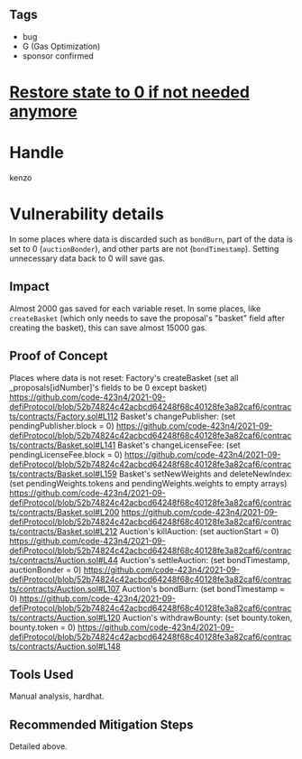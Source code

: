 ## Tags

- bug
- G (Gas Optimization)
- sponsor confirmed

# [Restore state to 0 if not needed anymore](https://github.com/code-423n4/2021-09-defiprotocol-findings/issues/40) 

# Handle

kenzo


# Vulnerability details

In some places where data is discarded such as ```bondBurn```, part of the data is set to 0 (```auctionBonder```), and other parts are not (```bondTimestamp```).
Setting unnecessary data back to 0 will save gas.

## Impact
Almost 2000 gas saved for each variable reset.
In some places, like ```createBasket``` (which only needs to save the proposal's "basket" field after creating the basket), this can save almost 15000 gas.

## Proof of Concept
Places where data is not reset:
Factory's createBasket (set all _proposals[idNumber]'s fields to be 0 except basket)
https://github.com/code-423n4/2021-09-defiProtocol/blob/52b74824c42acbcd64248f68c40128fe3a82caf6/contracts/contracts/Factory.sol#L112
Basket's changePublisher: (set pendingPublisher.block = 0)
https://github.com/code-423n4/2021-09-defiProtocol/blob/52b74824c42acbcd64248f68c40128fe3a82caf6/contracts/contracts/Basket.sol#L141
Basket's changeLicenseFee: (set pendingLicenseFee.block = 0)
https://github.com/code-423n4/2021-09-defiProtocol/blob/52b74824c42acbcd64248f68c40128fe3a82caf6/contracts/contracts/Basket.sol#L159
Basket's setNewWeights and deleteNewIndex: (set pendingWeights.tokens and pendingWeights.weights to empty arrays)
https://github.com/code-423n4/2021-09-defiProtocol/blob/52b74824c42acbcd64248f68c40128fe3a82caf6/contracts/contracts/Basket.sol#L200
https://github.com/code-423n4/2021-09-defiProtocol/blob/52b74824c42acbcd64248f68c40128fe3a82caf6/contracts/contracts/Basket.sol#L212
Auction's killAuction: (set auctionStart = 0)
https://github.com/code-423n4/2021-09-defiProtocol/blob/52b74824c42acbcd64248f68c40128fe3a82caf6/contracts/contracts/Auction.sol#L44
Auction's settleAuction: (set bondTimestamp, auctionBonder = 0)
https://github.com/code-423n4/2021-09-defiProtocol/blob/52b74824c42acbcd64248f68c40128fe3a82caf6/contracts/contracts/Auction.sol#L107
Auction's bondBurn: (set bondTimestamp = 0)
https://github.com/code-423n4/2021-09-defiProtocol/blob/52b74824c42acbcd64248f68c40128fe3a82caf6/contracts/contracts/Auction.sol#L120
Auction's withdrawBounty: (set bounty.token, bounty.token = 0)
https://github.com/code-423n4/2021-09-defiProtocol/blob/52b74824c42acbcd64248f68c40128fe3a82caf6/contracts/contracts/Auction.sol#L148

## Tools Used
Manual analysis, hardhat.

## Recommended Mitigation Steps
Detailed above.

